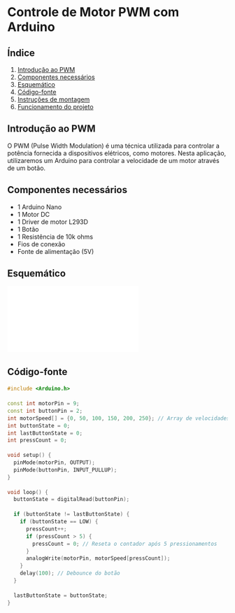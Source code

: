 # Controle de Motor PWM com Arduino

## Índice
1. [Introdução ao PWM](#introdução-ao-pwm)
2. [Componentes necessários](#componentes-necessários)
3. [Esquemático](#esquemático)
4. [Código-fonte](#código-fonte)
5. [Instruções de montagem](#instruções-de-montagem)
6. [Funcionamento do projeto](#funcionamento-do-projeto)

## Introdução ao PWM
O PWM (Pulse Width Modulation) é uma técnica utilizada para controlar a potência fornecida a dispositivos elétricos, como motores. Nesta aplicação, utilizaremos um Arduino para controlar a velocidade de um motor através de um botão.

## Componentes necessários
- 1 Arduino Nano
- 1 Motor DC
- 1 Driver de motor L293D
- 1 Botão
- 1 Resistência de 10k ohms
- Fios de conexão
- Fonte de alimentação (5V)

## Esquemático
![Esquemático](./schematics/pwm_controller_schematic.pdf)

## Código-fonte
```cpp
#include <Arduino.h>

const int motorPin = 9;
const int buttonPin = 2;
int motorSpeed[] = {0, 50, 100, 150, 200, 250}; // Array de velocidades
int buttonState = 0;
int lastButtonState = 0;
int pressCount = 0;

void setup() {
  pinMode(motorPin, OUTPUT);
  pinMode(buttonPin, INPUT_PULLUP);
}

void loop() {
  buttonState = digitalRead(buttonPin);

  if (buttonState != lastButtonState) {
    if (buttonState == LOW) {
      pressCount++;
      if (pressCount > 5) {
        pressCount = 0; // Reseta o contador após 5 pressionamentos
      }
      analogWrite(motorPin, motorSpeed[pressCount]);
    }
    delay(100); // Debounce do botão
  }

  lastButtonState = buttonState;
}
